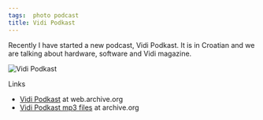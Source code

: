 ```yaml
---
tags:  photo podcast
title: Vidi Podkast
---
```

Recently I have started a new podcast, Vidi Podkast. It is in Croatian and we are talking about hardware, software and Vidi magazine.

![Vidi Podkast](/assets/VidiPodkast-234x300.jpg "Vidi Podkast")

Links

- [Vidi Podkast](https://web.archive.org/web/20140118011846/http://vidipodkast.com/) at web.archive.org
- [Vidi Podkast mp3 files](https://archive.org/details/VidiPodkast) at archive.org
